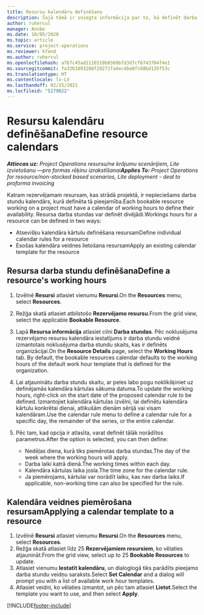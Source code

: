 ```yaml
---
title: Resursu kalendāru definēšana
description: Šajā tēmā ir sniegta informācija par to, kā definēt darba stundu kalendāru resursiem risinājumā Project Operations.
author: ruhercul
manager: Annbe
ms.date: 10/05/2020
ms.topic: article
ms.service: project-operations
ms.reviewer: kfend
ms.author: ruhercul
ms.openlocfilehash: a7b7c45ad2116519b0369bfd3d7cf6743704f4e1
ms.sourcegitcommit: fa32b1893286f20271fa4ec4be8fc68bd135f53c
ms.translationtype: HT
ms.contentlocale: lv-LV
ms.lasthandoff: 02/15/2021
ms.locfileid: "5279822"
---
```

# <a name="define-resource-calendars"></a><span data-ttu-id="19186-103">Resursu kalendāru definēšana</span><span class="sxs-lookup"><span data-stu-id="19186-103">Define resource calendars</span></span>

<span data-ttu-id="19186-104">_**Attiecas uz:** Project Operations resursu/ne krājumu scenārijiem, Lite izvietošanu —pro formas rēķinu izrakstīšanai_</span><span class="sxs-lookup"><span data-stu-id="19186-104">_**Applies To:** Project Operations for resource/non-stocked based scenarios, Lite deployment - deal to proforma invoicing_</span></span>

<span data-ttu-id="19186-105">Katram rezervējamam resursam, kas strādā projektā, ir nepieciešams darba stundu kalendārs, kurā definēta tā pieejamība.</span><span class="sxs-lookup"><span data-stu-id="19186-105">Each bookable resource working on a project must have a calendar of working hours to define their availability.</span></span> <span data-ttu-id="19186-106">Resursa darba stundas var definēt divējādi.</span><span class="sxs-lookup"><span data-stu-id="19186-106">Workings hours for a resource can be defined in two ways:</span></span> 

   - <span data-ttu-id="19186-107">Atsevišķu kalendāra kārtulu definēšana resursam</span><span class="sxs-lookup"><span data-stu-id="19186-107">Define individual calendar rules for a resource</span></span>
   - <span data-ttu-id="19186-108">Esošas kalendāra veidnes lietošana resursam</span><span class="sxs-lookup"><span data-stu-id="19186-108">Apply an existing calendar template for the resource</span></span>

## <a name="define-a-resources-working-hours"></a><span data-ttu-id="19186-109">Resursa darba stundu definēšana</span><span class="sxs-lookup"><span data-stu-id="19186-109">Define a resource's working hours</span></span>

1. <span data-ttu-id="19186-110">Izvēlnē **Resursi** atlasiet vienumu **Resursi**.</span><span class="sxs-lookup"><span data-stu-id="19186-110">On the **Resources** menu, select **Resources**.</span></span>
2. <span data-ttu-id="19186-111">Režģa skatā atlasiet atbilstošo **Rezervējamo resursu**.</span><span class="sxs-lookup"><span data-stu-id="19186-111">From the grid view, select the applicable **Bookable Resource**.</span></span>
3. <span data-ttu-id="19186-112">Lapā **Resursa informācija** atlasiet cilni **Darba stundas**. Pēc noklusējuma rezervējamo resursu kalendāra iestatījums ir darba stundu veidnē izmantotais noklusējuma darba stundu skaits, kas ir definēts organizācijai.</span><span class="sxs-lookup"><span data-stu-id="19186-112">On the **Resource Details** page, select the **Working Hours** tab. By default, the bookable resources calendar defaults to the working hours of the default work hour template that is defined for the organization.</span></span>
4. <span data-ttu-id="19186-113">Lai atjauninātu darba stundu skaitu, ar peles labo pogu noklikšķiniet uz definējamās kalendāra kārtulas sākuma datuma.</span><span class="sxs-lookup"><span data-stu-id="19186-113">To update the working hours, right-click on the start date of the proposed calendar rule to be defined.</span></span> <span data-ttu-id="19186-114">Izmantojiet kalendāra kārtulas izvēlni, lai definētu kalendāra kārtulu konkrētai dienai, atlikušām dienām sērijā vai visam kalendāram.</span><span class="sxs-lookup"><span data-stu-id="19186-114">Use the calendar rule menu to define a calendar rule for a specific day, the remainder of the series, or the entire calendar.</span></span>
5. <span data-ttu-id="19186-115">Pēc tam, kad opcija ir atlasīta, varat definēt tālāk norādītos parametrus.</span><span class="sxs-lookup"><span data-stu-id="19186-115">After the option is selected, you can then define:</span></span>

    - <span data-ttu-id="19186-116">Nedēļas diena, kurā tiks piemērotas darba stundas.</span><span class="sxs-lookup"><span data-stu-id="19186-116">The day of the week where the working hours will apply.</span></span>
    - <span data-ttu-id="19186-117">Darba laiki katrā dienā.</span><span class="sxs-lookup"><span data-stu-id="19186-117">The working times within each day.</span></span>
    - <span data-ttu-id="19186-118">Kalendāra kārtulas laika josla.</span><span class="sxs-lookup"><span data-stu-id="19186-118">The time zone for the calendar rule.</span></span>
    - <span data-ttu-id="19186-119">Ja piemērojams, kārtulai var norādīt laiku, kas nav darba laiks.</span><span class="sxs-lookup"><span data-stu-id="19186-119">If applicable, non-working time can also be specified for the rule.</span></span>

## <a name="applying-a-calendar-template-to-a-resource"></a><span data-ttu-id="19186-120">Kalendāra veidnes piemērošana resursam</span><span class="sxs-lookup"><span data-stu-id="19186-120">Applying a calendar template to a resource</span></span>

1. <span data-ttu-id="19186-121">Izvēlnē **Resursi** atlasiet vienumu **Resursi**.</span><span class="sxs-lookup"><span data-stu-id="19186-121">On the **Resources** menu, select **Resources**.</span></span>
2. <span data-ttu-id="19186-122">Režģa skatā atlasiet līdz 25 **Rezervējamiem resursiem**, ko vēlaties atjaunināt.</span><span class="sxs-lookup"><span data-stu-id="19186-122">From the grid view, select up to 25 **Bookable Resources** to update.</span></span>
3. <span data-ttu-id="19186-123">Atlasiet vienumu **Iestatīt kalendāru**, un dialoglogā tiks parādīts pieejamo darba stundu veidņu saraksts.</span><span class="sxs-lookup"><span data-stu-id="19186-123">Select **Set Calendar** and a dialog will prompt you with a list of available work hour templates.</span></span>
4. <span data-ttu-id="19186-124">Atlasiet veidni, ko vēlaties izmantot, un pēc tam atlasiet **Lietot**.</span><span class="sxs-lookup"><span data-stu-id="19186-124">Select the template you want to use, and then select **Apply**.</span></span>


[!INCLUDE[footer-include](../includes/footer-banner.md)]